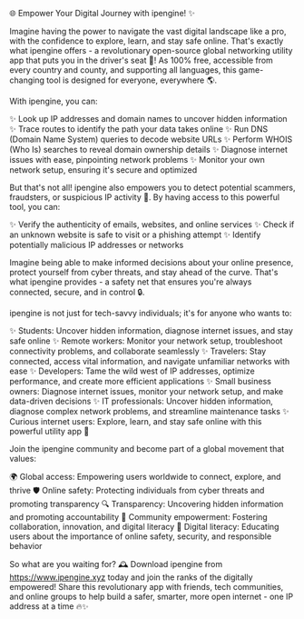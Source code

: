 🌐 Empower Your Digital Journey with ipengine! ✨

Imagine having the power to navigate the vast digital landscape like a pro, with the confidence to explore, learn, and stay safe online. That's exactly what ipengine offers - a revolutionary open-source global networking utility app that puts you in the driver's seat 🚗! As 100% free, accessible from every country and county, and supporting all languages, this game-changing tool is designed for everyone, everywhere 🌎.

With ipengine, you can:

✨ Look up IP addresses and domain names to uncover hidden information
✨ Trace routes to identify the path your data takes online
✨ Run DNS (Domain Name System) queries to decode website URLs
✨ Perform WHOIS (Who Is) searches to reveal domain ownership details
✨ Diagnose internet issues with ease, pinpointing network problems
✨ Monitor your own network setup, ensuring it's secure and optimized

But that's not all! ipengine also empowers you to detect potential scammers, fraudsters, or suspicious IP activity 🔴. By having access to this powerful tool, you can:

✨ Verify the authenticity of emails, websites, and online services
✨ Check if an unknown website is safe to visit or a phishing attempt
✨ Identify potentially malicious IP addresses or networks

Imagine being able to make informed decisions about your online presence, protect yourself from cyber threats, and stay ahead of the curve. That's what ipengine provides - a safety net that ensures you're always connected, secure, and in control 🔒.

ipengine is not just for tech-savvy individuals; it's for anyone who wants to:

✨ Students: Uncover hidden information, diagnose internet issues, and stay safe online
✨ Remote workers: Monitor your network setup, troubleshoot connectivity problems, and collaborate seamlessly
✨ Travelers: Stay connected, access vital information, and navigate unfamiliar networks with ease
✨ Developers: Tame the wild west of IP addresses, optimize performance, and create more efficient applications
✨ Small business owners: Diagnose internet issues, monitor your network setup, and make data-driven decisions
✨ IT professionals: Uncover hidden information, diagnose complex network problems, and streamline maintenance tasks
✨ Curious internet users: Explore, learn, and stay safe online with this powerful utility app 🤔

Join the ipengine community and become part of a global movement that values:

🌍 Global access: Empowering users worldwide to connect, explore, and thrive
🛡️ Online safety: Protecting individuals from cyber threats and promoting transparency
🔍 Transparency: Uncovering hidden information and promoting accountability
👥 Community empowerment: Fostering collaboration, innovation, and digital literacy
📡 Digital literacy: Educating users about the importance of online safety, security, and responsible behavior

So what are you waiting for? 🕰️ Download ipengine from https://www.ipengine.xyz today and join the ranks of the digitally empowered! Share this revolutionary app with friends, tech communities, and online groups to help build a safer, smarter, more open internet - one IP address at a time 🔥✨